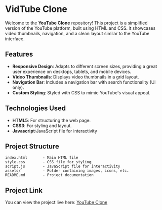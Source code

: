 # VidTube Clone

Welcome to the **YouTube Clone** repository! This project is a simplified version of the YouTube platform, built using HTML and CSS. It showcases video thumbnails, navigation, and a clean layout similar to the YouTube interface.

## Features
- **Responsive Design**: Adapts to different screen sizes, providing a great user experience on desktops, tablets, and mobile devices.
- **Video Thumbnails**: Displays video thumbnails in a grid layout.
- **Navigation Bar**: Includes a navigation bar with search functionality (UI only).
- **Custom Styling**: Styled with CSS to mimic YouTube's visual appeal.

## Technologies Used
- **HTML5**: For structuring the web page.
- **CSS3**: For styling and layout.
- **Javascript**:JavaScript file for interactivity

## Project Structure
```
index.html       - Main HTML file
style.css        - CSS file for styling
script.js        - JavaScript file for interactivity
assets/          - Folder containing images, icons, etc.
README.md        - Project documentation
```

## Project Link
You can view the project live here: [YouTube Clone](https://boomikayoutubeclone.netlify.app/)
